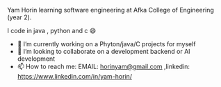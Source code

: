  Yam Horin 
learning software engineering at Afka College of Engineering (year 2). 

I code in java , python and c 😄
- 🔭 I’m currently working on a Phyton/java/C projects for myself
- 💬 I’m looking to collaborate on a development backend or AI development
- 📫 How to reach me: EMAIL: horinyam@gmail.com ,linkedin: https://www.linkedin.com/in/yam-horin/

###
<!--
**YamHorin/YamHorin** is a ✨ _special_ ✨ repository because its `README.md` (this file) appears on your GitHub profile.

Here are some ideas to get you started:

- 🔭 I’m currently working on ...
- 🌱 I’m currently learning ...
- 👯 I’m looking to collaborate on ...
- 🤔 I’m looking for help with ...
- 💬 Ask me about ...
- 📫 How to reach me: ...
- 😄 Pronouns: ...
- ⚡ Fun fact: ...
-->

